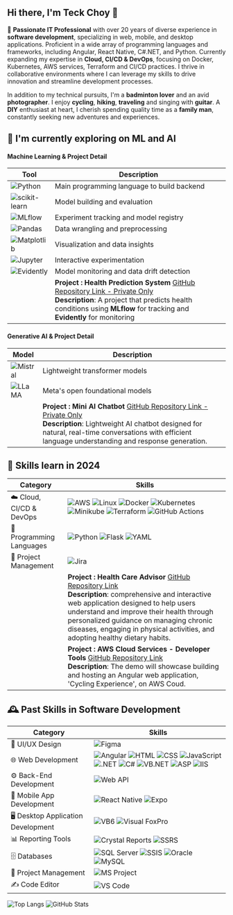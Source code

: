 ## Hi there, I'm Teck Choy 👋

🌟 **Passionate IT Professional** with over 20 years of diverse experience in **software development**, specializing in web, mobile, and desktop applications. Proficient in a wide array of programming languages and frameworks, including Angular, React Native, C#.NET, and Python. Currently expanding my expertise in **Cloud, CI/CD & DevOps**, focusing on Docker, Kubernetes, AWS services, Terraform and CI/CD practices. I thrive in collaborative environments where I can leverage my skills to drive innovation and streamline development processes.

In addition to my technical pursuits, I'm a **badminton lover** and an avid **photographer**. I enjoy **cycling**, **hiking**, **traveling** and singing with **guitar**. A **DIY** enthusiast at heart, I cherish spending quality time as a **family man**, constantly seeking new adventures and experiences.

## 🚀 I'm currently exploring on ML and AI

#### Machine Learning & Project Detail

| Tool                                                                                                            | Description                                                                                                                                                                                                                                                     |
| --------------------------------------------------------------------------------------------------------------- | --------------------------------------------------------------------------------------------------------------------------------------------------------------------------------------------------------------------------------------------------------------- |
| ![Python](https://img.shields.io/badge/Python-3776AB?style=flat&logo=python&logoColor=white)                    | Main programming language to build backend                                                                                                                                                                                                                      |
| ![scikit-learn](https://img.shields.io/badge/Scikit--learn-F7931E?style=flat&logo=scikit-learn&logoColor=white) | Model building and evaluation                                                                                                                                                                                                                                   |
| ![MLflow](https://img.shields.io/badge/MLflow-020202?style=flat&logo=mlflow&logoColor=white)                    | Experiment tracking and model registry                                                                                                                                                                                                                          |
| ![Pandas](https://img.shields.io/badge/pandas-150458?style=flat&logo=pandas&logoColor=white)                    | Data wrangling and preprocessing                                                                                                                                                                                                                                |
| ![Matplotlib](https://img.shields.io/badge/Matplotlib-3776AB?style=flat&logo=python&logoColor=white)            | Visualization and data insights                                                                                                                                                                                                                                 |
| ![Jupyter](https://img.shields.io/badge/Jupyter-F37626?style=flat&logo=jupyter&logoColor=white)                 | Interactive experimentation                                                                                                                                                                                                                                     |
| ![Evidently](https://img.shields.io/badge/Evidently-Model%20Monitoring-orange)                                  | Model monitoring and data drift detection                                                                                                                                                                                                                       |
|                                                                                                                 | **Project : Health Prediction System** [GitHub Repository Link - Private Only](https://github.com/tcwong2024/SelfLearn-HCA-MLOps) <br>**Description**: A project that predicts health conditions using **MLflow** for tracking and **Evidently** for monitoring |

#### Generative AI & Project Detail

| Model                                                                           | Description                                                                                                                                                                                                                                                                             |
| ------------------------------------------------------------------------------- | --------------------------------------------------------------------------------------------------------------------------------------------------------------------------------------------------------------------------------------------------------------------------------------- |
| ![Mistral](https://img.shields.io/badge/Mistral-Transformer%20Model-blueviolet) | Lightweight transformer models                                                                                                                                                                                                                                                          |
| ![LLaMA](https://img.shields.io/badge/LLaMA-Meta%20AI%20Model-lightgrey)        | Meta's open foundational models                                                                                                                                                                                                                                                         |
|                                                                                 | **Project : Mini AI Chatbot** [GitHub Repository Link - Private Only](https://github.com/tcwong2024/SelfLearn-Mini-AI-Chatbot) <br>**Description**: Lightweight AI chatbot designed for natural, real-time conversations with efficient language understanding and response generation. |

## 🚀 Skills learn in 2024

| **Category**             | **Skills**                                                                                                                                                                                                                                                                                                                                                                                                                                                                                                                                                                                                                                                                                                                                                                   |
| ------------------------ | ---------------------------------------------------------------------------------------------------------------------------------------------------------------------------------------------------------------------------------------------------------------------------------------------------------------------------------------------------------------------------------------------------------------------------------------------------------------------------------------------------------------------------------------------------------------------------------------------------------------------------------------------------------------------------------------------------------------------------------------------------------------------------- |
| ☁️ Cloud, CI/CD & DevOps | ![AWS](https://img.shields.io/badge/AWS-FFA500?style=flat-square&logo=amazonaws&logoColor=white) ![Linux](https://img.shields.io/badge/Linux-%252B100000?style=flat-square&logo=linux&logoColor=white) ![Docker](https://img.shields.io/badge/Docker-0db7f2?style=flat-square&logo=docker&logoColor=white) ![Kubernetes](https://img.shields.io/badge/Kubernetes-326CE5?style=flat-square&logo=kubernetes&logoColor=white) ![Minikube](https://img.shields.io/badge/Minikube-00BFFF?style=flat-square&logo=minikube&logoColor=white) ![Terraform](https://img.shields.io/badge/Terraform-7B42BC?style=flat-square&logo=terraform&logoColor=white) ![GitHub Actions](https://img.shields.io/badge/GitHub_Actions-2088FF?style=flat-square&logo=githubactions&logoColor=white) |
| 📝 Programming Languages | ![Python](https://img.shields.io/badge/Python-3776AB?style=flat-square&logo=python&logoColor=white) ![Flask](https://img.shields.io/badge/Flask-000000?style=flat-square&logo=flask&logoColor=white) ![YAML](https://img.shields.io/badge/YAML-2300A2E0?style=flat-square&logo=yaml&logoColor=white)                                                                                                                                                                                                                                                                                                                                                                                                                                                                         |
| 🎯 Project Management    | ![Jira](https://img.shields.io/badge/Jira-0052CC?style=flat-square&logo=jira&logoColor=white)                                                                                                                                                                                                                                                                                                                                                                                                                                                                                                                                                                                                                                                                                |
|                          | **Project : Health Care Advisor** [GitHub Repository Link ](https://github.com/tcwong2024/ce7-grp-2-capstone-project) <br>**Description**: comprehensive and interactive web application designed to help users understand and improve their health through personalized guidance on managing chronic diseases, engaging in physical activities, and adopting healthy dietary habits.                                                                                                                                                                                                                                                                                                                                                                                        |
|                          | **Project : AWS Cloud Services - Developer Tools** [GitHub Repository Link ](https://github.com/tcwong2024/CE7-M2-ST-AWS-Developers-Tools) <br>**Description**: The demo will showcase building and hosting an Angular web application, 'Cycling Experience', on AWS Coud.                                                                                                                                                                                                                                                                                                                                                                                                                                                                                                   |

## 🕰️ Past Skills in Software Development

| **Category**                      | **Skills**                                                                                                                                                                                                                                                                                                                                                                                                                                                                                                                                                                                                                                                                                                                                                                                                                                                                                                                                                                                       |
| --------------------------------- | ------------------------------------------------------------------------------------------------------------------------------------------------------------------------------------------------------------------------------------------------------------------------------------------------------------------------------------------------------------------------------------------------------------------------------------------------------------------------------------------------------------------------------------------------------------------------------------------------------------------------------------------------------------------------------------------------------------------------------------------------------------------------------------------------------------------------------------------------------------------------------------------------------------------------------------------------------------------------------------------------ |
| 🎨 UI/UX Design                   | ![Figma](https://img.shields.io/badge/Figma-%23F24E1E.svg?&style=flat-square&logo=figma&logoColor=white)                                                                                                                                                                                                                                                                                                                                                                                                                                                                                                                                                                                                                                                                                                                                                                                                                                                                                         |
| 🌐 Web Development                | ![Angular](https://img.shields.io/badge/Angular-%23E23237.svg?&style=flat-square&logo=angular&logoColor=white) ![HTML](https://img.shields.io/badge/HTML-%23E34F26.svg?&style=flat-square&logo=html&logoColor=white) ![CSS](https://img.shields.io/badge/CSS-%231572B6.svg?&style=flat-square&logo=css&logoColor=white) ![JavaScript](https://img.shields.io/badge/JavaScript-%23F7DF1E.svg?&style=flat-square&logo=javascript&logoColor=white) ![.NET](https://img.shields.io/badge/.NET-%2300518C.svg?&style=flat-square&logo=.net&logoColor=white) ![C#](https://img.shields.io/badge/C%23-%23239120.svg?&style=flat-square&logo=csharp&logoColor=white) ![VB.NET](https://img.shields.io/badge/VB.NET-%230072B5.svg?&style=flat-square&logo=visualstudio&logoColor=white) ![ASP](https://img.shields.io/badge/ASP%20Classic-%23007BFF.svg?&style=flat-square&logo=windows&logoColor=white) ![IIS](https://img.shields.io/badge/IIS-%2300A2E0.svg?style=flat-square&logo=iis&logoColor=white) |
| ⚙️ Back-End Development           | ![Web API](https://img.shields.io/badge/Web%20API-%2304B8B1.svg?&style=flat-square&logo=dotnet&logoColor=white)                                                                                                                                                                                                                                                                                                                                                                                                                                                                                                                                                                                                                                                                                                                                                                                                                                                                                  |
| 📱 Mobile App Development         | ![React Native](https://img.shields.io/badge/React%20Native-%2320232a.svg?&style=flat-square&logo=react&logoColor=%2361DAFB) ![Expo](https://img.shields.io/badge/Expo-1B1F24.svg?&style=flat-square&logo=expo&logoColor=white)                                                                                                                                                                                                                                                                                                                                                                                                                                                                                                                                                                                                                                                                                                                                                                  |
| 🖥 Desktop Application Development | ![VB6](https://img.shields.io/badge/Visual%20Basic%206-%230072B5.svg?&style=flat-square&logo=visualstudio&logoColor=white) ![Visual FoxPro](https://img.shields.io/badge/Visual%20FoxPro-%23D4A98D.svg?&style=flat-square&logo=visualstudio&logoColor=white)                                                                                                                                                                                                                                                                                                                                                                                                                                                                                                                                                                                                                                                                                                                                     |
| 📊 Reporting Tools                | ![Crystal Reports](https://img.shields.io/badge/Crystal%20Reports-%23E8D58A.svg?&style=flat-square&logo=adobe&logoColor=white) ![SSRS](https://img.shields.io/badge/SSRS-%234F5B93.svg?&style=flat-square&logo=microsoftsqlserver&logoColor=white)                                                                                                                                                                                                                                                                                                                                                                                                                                                                                                                                                                                                                                                                                                                                               |
| 🗄 Databases                       | ![SQL Server](https://img.shields.io/badge/Microsoft%20SQL%20Server-%234F5B93.svg?&style=flat-square&logo=microsoftsqlserver&logoColor=white) ![SSIS](https://img.shields.io/badge/SSIS-%234F5B93.svg?&style=flat-square&logo=microsoftsqlserver&logoColor=white) ![Oracle](https://img.shields.io/badge/Oracle-F80000.svg?&style=flat-square&logo=oracle&logoColor=white) ![MySQL](https://img.shields.io/badge/MySQL-%234EA94B.svg?&style=flat-square&logo=mysql&logoColor=white)                                                                                                                                                                                                                                                                                                                                                                                                                                                                                                              |
| 📅 Project Management             | ![MS Project](https://img.shields.io/badge/Microsoft%20Project-%23F7DF1E.svg?)                                                                                                                                                                                                                                                                                                                                                                                                                                                                                                                                                                                                                                                                                                                                                                                                                                                                                                                   |
| ✍️ Code Editor                    | ![VS Code](https://img.shields.io/badge/Visual%20Studio%20Code-%23007ACC.svg?style=flat-square&logo=visual-studio-code&logoColor=white)                                                                                                                                                                                                                                                                                                                                                                                                                                                                                                                                                                                                                                                                                                                                                                                                                                                          |

![Top Langs](https://github-readme-stats.vercel.app/api/top-langs/?username=tcwong2024&layout=compact)
![GitHub Stats](https://github-readme-stats.vercel.app/api?username=tcwong2024&show_icons=true&theme=tokyonight)
<!-- ![snake gif](https://github.com/tcwong2024/tcwong2024/blob/output/github-contribution-grid-snake.svg) -->


<!--
**tcwong2024/tcwong2024** is a ✨ _special_ ✨ repository because its `README.md` (this file) appears on your GitHub profile.

Here are some ideas to get you started:

- 🔭 I’m currently working on ...
- 🌱 I’m currently learning ...
- 👯 I’m looking to collaborate on ...
- 🤔 I’m looking for help with ...
- 💬 Ask me about ...
- 📫 How to reach me: ...
- 😄 Pronouns: ...
- ⚡ Fun fact: ...
-->
